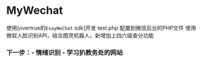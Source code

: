 # MyWechat
使用[overtrue的`EsayWeChat` sdk]开发
test.php 配置到微信后台的PHP文件
使用微软人脸识别API，结合图灵机器人，新增加上四六级查分功能
### 下一步：- 情绪识别 - 学习扒教务处的网站
